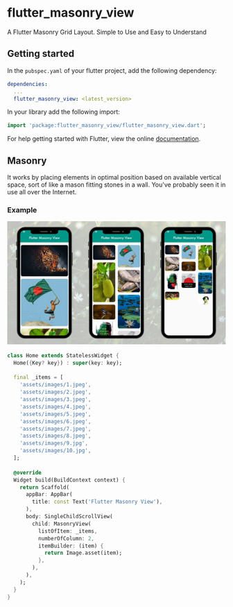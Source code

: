 # flutter_masonry_view
A Flutter Masonry Grid Layout. Simple to Use and Easy to Understand

## Getting started
In the `pubspec.yaml` of your flutter project, add the following dependency:

```yaml
dependencies:
  ...
  flutter_masonry_view: <latest_version>
```

In your library add the following import:

```dart
import 'package:flutter_masonry_view/flutter_masonry_view.dart';
```

For help getting started with Flutter, view the online [documentation][flutter_documentation].

## Masonry
It works by placing elements in optimal position based on available vertical space, sort of like a mason fitting stones in a wall. You've probably seen it in use all over the Internet. 


### **Example**
![Masonry example][masonry_example]

```dart
class Home extends StatelessWidget {
  Home({Key? key}) : super(key: key);

  final _items = [
    'assets/images/1.jpeg',
    'assets/images/2.jpeg',
    'assets/images/3.jpeg',
    'assets/images/4.jpeg',
    'assets/images/5.jpeg',
    'assets/images/6.jpeg',
    'assets/images/7.jpeg',
    'assets/images/8.jpeg',
    'assets/images/9.jpg',
    'assets/images/10.jpg',
  ];

  @override
  Widget build(BuildContext context) {
    return Scaffold(
      appBar: AppBar(
        title: const Text('Flutter Masonry View'),
      ),
      body: SingleChildScrollView(
        child: MasonryView(
          listOfItem: _items,
          numberOfColumn: 2,
          itemBuilder: (item) {
            return Image.asset(item);
          },
        ),
      ),
    );
  }
}
```
<!-- Links -->
[flutter_documentation]: https://docs.flutter.dev/
[masonry_example]: https://raw.githubusercontent.com/Ai-Rocky/flutter_masonry_view/main/example/assets/images/example.jpeg